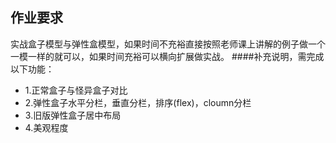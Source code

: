 ## 作业要求
实战盒子模型与弹性盒模型，如果时间不充裕直接按照老师课上讲解的例子做一个一模一样的就可以，如果时间充裕可以横向扩展做实战。
####补充说明，需完成以下功能：
* 1.正常盒子与怪异盒子对比
* 2.弹性盒子水平分栏，垂直分栏，排序(flex)，cloumn分栏
* 3.旧版弹性盒子居中布局
* 4.美观程度